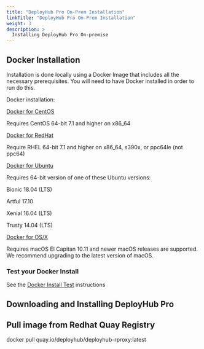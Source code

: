 ```yaml
---
title: "DeployHub Pro On-Prem Installation"
linkTitle: "DeployHub Pro On-Prem Installation"
weight: 3
description: >
  Installing DeployHub Pro On-premise
---
```


## Docker Installation

Installation is done locally using a Docker Image that includes all the necessary prerequisites. You will need to have Docker installed in order to run do this.

Docker installation:

[Docker for CentOS](https://docs.docker.com/install/linux/docker-ce/centos/)

Requires CentOS 64-bit 7.1 and higher on x86\_64

[Docker for RedHat](https://docs.docker.com/install/linux/docker-ee/rhel/)

Require RHEL 64-bit 7.1 and higher on x86\_64, s390x, or ppc64le (not ppc64)

[Docker for Ubuntu](https://docs.docker.com/install/linux/docker-ce/ubuntu/)

Requires 64-bit version of one of these Ubuntu versions:

Bionic 18.04 (LTS)

Artful 17.10

Xenial 16.04 (LTS)

Trusty 14.04 (LTS)

[Docker for OS/X](https://docs.docker.com/docker-for-mac/install/)

Requires macOS El Capitan 10.11 and newer macOS releases are supported. We recommend upgrading to the latest version of macOS.

### Test your Docker Install

See the [Docker Install Test](https://docs.docker.com/get-started/#test-docker-version) instructions

## Downloading and Installing DeployHub Pro

## Pull image from Redhat Quay Registry

docker pull quay.io/deployhub/deployhub-rproxy:latest
